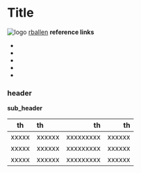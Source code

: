 Title
================
![logo](http://robuntu.com/robuntu-small.png)
[rballen](http://rballen.github.com)
__reference links__       
- []()
- []()
- []()
- []()
- []()


### header

__sub_header__


| th         | th           |  th            |  th |
| ---------- |:----------   | --------------:| --------:|
|xxxxx       | xxxxxx       |  xxxxxxxxx     |  xxxxxx |
|xxxxx       | xxxxxx       |  xxxxxxxxx     |  xxxxxx |
|xxxxx       | xxxxxx       |  xxxxxxxxx     |  xxxxxx |
